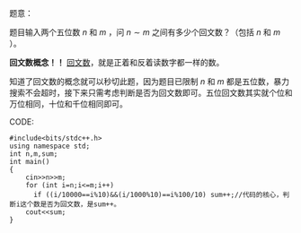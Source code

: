 题意：

题目输入两个五位数 $n$ 和 $m$ ，问 $n \sim m$ 之间有多少个回文数？（包括 $n$ 和 $m$ ）。

**回文数概念！！** [回文数](https://baike.baidu.com/item/%E5%9B%9E%E6%96%87%E6%95%B0/1830170?fr=aladdin)，就是正着和反着读数字都一样的数。

知道了回文数的概念就可以秒切此题，因为题目已限制 $n$ 和 $m$ 都是五位数，暴力搜索不会超时，接下来只需考虑判断是否为回文数即可。五位回文数其实就个位和万位相同，十位和千位相同即可。

CODE:
```
#include<bits/stdc++.h>
using namespace std;
int n,m,sum;
int main()
{
    cin>>n>>m;
    for (int i=n;i<=m;i++)
      if ((i/10000==i%10)&&(i/1000%10)==i%100/10) sum++;//代码的核心，判断i这个数是否为回文数，是sum++。
    cout<<sum;
}
```
